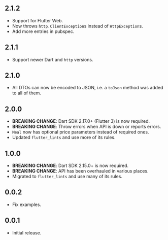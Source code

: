 ## 2.1.2

* Support for Flutter Web.
* Now throws `http.ClientException`s instead of `HttpException`s.
* Add more entries in pubspec.

## 2.1.1

* Support newer Dart and `http` versions.

## 2.1.0

* All DTOs can now be encoded to JSON, i.e. a `toJson` method was added to all of them.

## 2.0.0

* **BREAKING CHANGE**: Dart SDK 2.17.0+ (Flutter 3) is now required.
* **BREAKING CHANGE**: Throw errors when API is down or reports errors.
* `Meal` now has optional price parameters instead of required ones.
* Updated `flutter_lints` and use more of its rules.

## 1.0.0

* **BREAKING CHANGE**: Dart SDK 2.15.0+ is now required.
* **BREAKING CHANGE**: API has been overhauled in various places.
* Migrated to `flutter_lints` and use many of its rules.

## 0.0.2

* Fix examples.

## 0.0.1

* Initial release.
